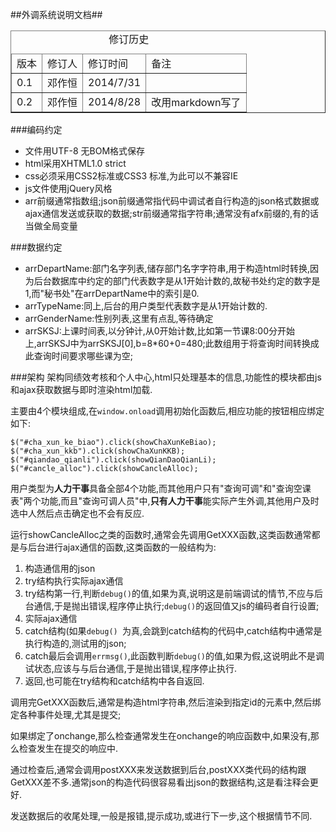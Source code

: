 ##外调系统说明文档##
<table border="1px" cellspacing="0px" style="border-collapse:collapse">
	<caption>修订历史</caption>
	<thead>
		<tr>
			<td>版本</td>
			<td>修订人</td>
			<td>修订时间</td>
			<td>备注</td>
		</tr>
	</thead>
	<tbody>
		<tr>
			<td>0.1</td>
			<td>邓作恒</td>
			<td>2014/7/31</td>
			<td></td>
		</tr>
		<tr>
			<td>0.2</td>
			<td>邓作恒</td>
			<td>2014/8/28</td>
			<td>改用markdown写了</td>
	</tbody>
</table>

###编码约定

- 文件用UTF-8 无BOM格式保存
- html采用XHTML1.0 strict
- css必须采用CSS2标准或CSS3 标准,为此可以不兼容IE
- js文件使用jQuery风格
- arr前缀通常指数组;json前缀通常指代码中调试者自行构造的json格式数据或ajax通信发送或获取的数据;str前缀通常指字符串;通常没有afx前缀的,有的话当做全局变量

###数据约定

- arrDepartName:部门名字列表,储存部门名字字符串,用于构造html时转换,因为后台数据库中约定的部门代表数字是从1开始计数的,故秘书处约定的数字是1,而"秘书处"在arrDepartName中的索引是0.
- arrTypeName:同上,后台的用户类型代表数字是从1开始计数的.
- arrGenderName:性别列表,这里有点乱,等待确定
- arrSKSJ:上课时间表,以分钟计,从0开始计数,比如第一节课8:00分开始上,arrSKSJ中为arrSKSJ[0],b=8*60+0=480;此数组用于将查询时间转换成此查询时间要求哪些课为空;

###架构
架构同绩效考核和个人中心,html只处理基本的信息,功能性的模块都由js和ajax获取数据与即时渲染html加载.

主要由4个模块组成,在`window.onload`调用初始化函数后,相应功能的按钮相应绑定如下:

	$("#cha_xun_ke_biao").click(showChaXunKeBiao);
	$("#cha_xun_kkb").click(showChaXunKKB);
	$("#qiandao_qianli").click(showQianDaoQianLi);
	$("#cancle_alloc").click(showCancleAlloc);

用户类型为**人力干事**具备全部4个功能,而其他用户只有"查询可调"和"查询空课表"两个功能,而且"查询可调人员"中,**只有人力干事**能实际产生外调,其他用户及时选中人然后点击确定也不会有反应.

运行showCancleAlloc之类的函数时,通常会先调用GetXXX函数,这类函数通常都是与后台进行ajax通信的函数,这类函数的一般结构为:

1. 构造通信用的json
2. try结构执行实际ajax通信
3. try结构第一行,判断`debug()`的值,如果为真,说明这是前端调试的情节,不应与后台通信,于是抛出错误,程序停止执行;`debug()`的返回值又js的编码者自行设置;
4. 实际ajax通信
5. catch结构(如果`debug() `为真,会跳到catch结构的代码中,catch结构中通常是执行构造的,测试用的json;
6. catch最后会调用`errmsg()`,此函数判断`debug()`的值,如果为假,这说明此不是调试状态,应该与与后台通信,于是抛出错误,程序停止执行.
7. 返回,也可能在try结构和catch结构中各自返回.

调用完GetXXX函数后,通常是构造html字符串,然后渲染到指定id的元素中,然后绑定各种事件处理,尤其是提交;

如果绑定了onchange,那么检查通常发生在onchange的响应函数中,如果没有,那么检查发生在提交的响应中.

通过检查后,通常会调用postXXX来发送数据到后台,postXXX类代码的结构跟GetXXX差不多.通常json的构造代码很容易看出json的数据结构,这是看注释会更好.

发送数据后的收尾处理,一般是报错,提示成功,或进行下一步,这个根据情节不同.

